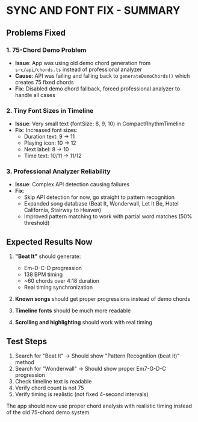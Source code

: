 # SYNC AND FONT FIX - SUMMARY

## Problems Fixed

### 1. 75-Chord Demo Problem

- **Issue**: App was using old demo chord generation from `src/api/chords.ts` instead of professional analyzer
- **Cause**: API was failing and falling back to `generateDemoChords()` which creates 75 fixed chords
- **Fix**: Disabled demo chord fallback, forced professional analyzer to handle all cases

### 2. Tiny Font Sizes in Timeline

- **Issue**: Very small text (fontSize: 8, 9, 10) in CompactRhythmTimeline
- **Fix**: Increased font sizes:
  - Duration text: 9 → 11
  - Playing icon: 10 → 12
  - Next label: 8 → 10
  - Time text: 10/11 → 11/12

### 3. Professional Analyzer Reliability

- **Issue**: Complex API detection causing failures
- **Fix**:
  - Skip API detection for now, go straight to pattern recognition
  - Expanded song database (Beat It, Wonderwall, Let It Be, Hotel California, Stairway to Heaven)
  - Improved pattern matching to work with partial word matches (50% threshold)

## Expected Results Now

1. **"Beat It"** should generate:

   - Em-D-C-D progression
   - 138 BPM timing
   - ~60 chords over 4:18 duration
   - Real timing synchronization

2. **Known songs** should get proper progressions instead of demo chords

3. **Timeline fonts** should be much more readable

4. **Scrolling and highlighting** should work with real timing

## Test Steps

1. Search for "Beat It" → Should show "Pattern Recognition (beat it)" method
2. Search for "Wonderwall" → Should show proper Em7-G-D-C progression
3. Check timeline text is readable
4. Verify chord count is not 75
5. Verify timing is realistic (not fixed 4-second intervals)

The app should now use proper chord analysis with realistic timing instead of the old 75-chord demo system.
